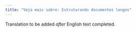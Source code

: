 ```yaml
---
title: "Veja mais sobre: Estruturando documentos longos"
---
```

Translation to be added _after_ English text completed.
